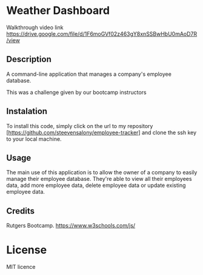 # Weather Dashboard

Walkthrough video link
https://drive.google.com/file/d/1F6moGVf02z463gY8xnSSBwHbU0mAoD7R/view

## Description

A command-line application that manages a company's employee database.

This was a challenge given by our bootcamp instructors

## Instalation

To install this code, simply click on the url to my repository [https://github.com/steevensalony/employee-tracker] and clone the ssh key to your local machine. 

## Usage

The main use of this application is to allow the owner of a company to easily manage their employee database. They're able to view all their employees data, add more employee data, delete employee data or update existing employee data.

## Credits

Rutgers Bootcamp.
https://www.w3schools.com/js/

# License

MIT licence
